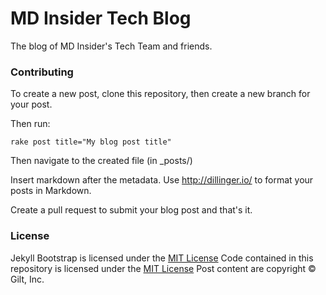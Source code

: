 # MD Insider Tech Blog

The blog of MD Insider's Tech Team and friends.

### Contributing

To create a new post, clone this repository, then create a new branch for your post.

Then run:
```code
rake post title="My blog post title"
```

Then navigate to the created file (in _posts/)

Insert markdown after the metadata. Use http://dillinger.io/ to format your posts in Markdown.

Create a pull request to submit your blog post and that's it.

### License

Jekyll Bootstrap is licensed under the [MIT License](http://opensource.org/licenses/MIT)
Code contained in this repository is licensed under the [MIT License](https://raw.githubusercontent.com/gilt/tech-blog/gh-pages/LICENSE)
Post content are copyright &copy; Gilt, Inc.
